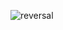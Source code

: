 ![reversal](https://capsule-render.vercel.app/api?type=waving&text=DAHYEON&fontAlign=30&fontSize=30&desc=Use%20theme&descAlign=60&descAlignY=50&theme=radical)
<!--
**dahyeon6433/dahyeon6433** is a ✨ _special_ ✨ repository because its `README.md` (this file) appears on your GitHub profile.

Here are some ideas to get you started:

- 🔭 I’m currently working on ...
- 🌱 I’m currently learning ...
- 👯 I’m looking to collaborate on ...
- 🤔 I’m looking for help with ...
- 💬 Ask me about ...
- 📫 How to reach me: ...
- 😄 Pronouns: ...
- ⚡ Fun fact: ...
-->

